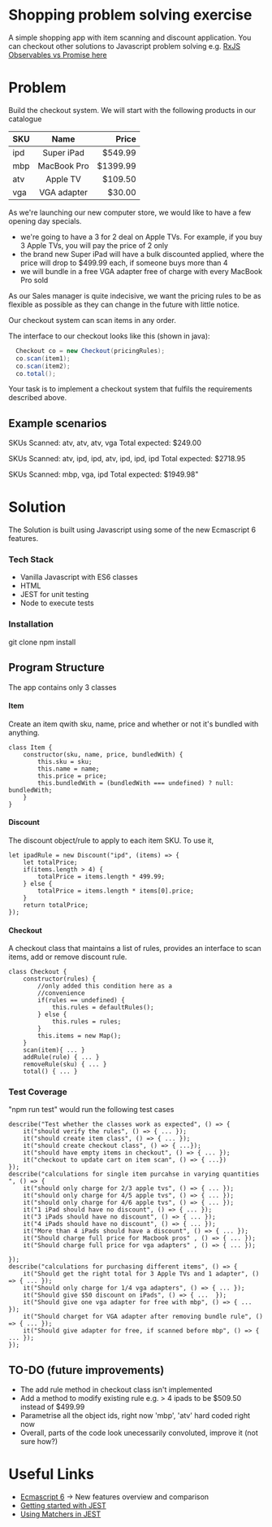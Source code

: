 # Shopping problem solving exercise

A simple shopping app with item scanning and discount application. You can checkout other solutions to Javascript problem solving e.g. [RxJS Observables vs Promise here] 
# Problem
Build the checkout system. We will start with the following products in our catalogue


| SKU     | Name        | Price    |
| --------|:-----------:| --------:|
| ipd     | Super iPad  | $549.99  |
| mbp     | MacBook Pro | $1399.99 |
| atv     | Apple TV    | $109.50  |
| vga     | VGA adapter | $30.00   |

As we're launching our new computer store, we would like to have a few opening day specials.

- we're going to have a 3 for 2 deal on Apple TVs. For example, if you buy 3 Apple TVs, you will pay the price of 2 only
- the brand new Super iPad will have a bulk discounted applied, where the price will drop to $499.99 each, if someone buys more than 4
- we will bundle in a free VGA adapter free of charge with every MacBook Pro sold

As our Sales manager is quite indecisive, we want the pricing rules to be as flexible as possible as they can change in the future with little notice.

Our checkout system can scan items in any order.

The interface to our checkout looks like this (shown in java):

```java
  Checkout co = new Checkout(pricingRules);
  co.scan(item1);
  co.scan(item2);
  co.total();
```

Your task is to implement a checkout system that fulfils the requirements described above.

Example scenarios
-----------------

SKUs Scanned: atv, atv, atv, vga
Total expected: $249.00

SKUs Scanned: atv, ipd, ipd, atv, ipd, ipd, ipd
Total expected: $2718.95

SKUs Scanned: mbp, vga, ipd
Total expected: $1949.98"

# Solution
The Solution is built using Javascript using some of the new Ecmascript 6 features.

### Tech Stack
- Vanilla Javascript with ES6 classes
- HTML
- JEST for unit testing
- Node to execute tests

### Installation
git clone 
npm install

## Program Structure
The app contains only 3 classes

#### Item 
Create an item qwith sku, name, price and whether or not it's bundled with anything.
```
class Item {
    constructor(sku, name, price, bundledWith) {
        this.sku = sku;
        this.name = name;
        this.price = price;
        this.bundledWith = (bundledWith === undefined) ? null: bundledWith;
    }
}
```
#### Discount
The discount object/rule to apply to each item SKU. To use it,
```
let ipadRule = new Discount("ipd", (items) => {
    let totalPrice;
    if(items.length > 4) {
        totalPrice = items.length * 499.99;
    } else {
        totalPrice = items.length * items[0].price;
    }
    return totalPrice;
});
```

#### Checkout
A checkout class that maintains a list of rules, provides an interface to scan items, add or remove discount rule.

```
class Checkout {
    constructor(rules) {
        //only added this condition here as a 
        //convenience
        if(rules == undefined) {
            this.rules = defaultRules();
        } else {
            this.rules = rules;    
        }
        this.items = new Map();
    }
    scan(item){ ... }
    addRule(rule) { ... }
    removeRule(sku) { ... }
    total() { ... }
```

### Test Coverage
"npm run test" would run the following test cases
```
describe("Test whether the classes work as expected", () => {
    it("should verify the rules", () => { ... });
    it("should create item class", () => { ... });
    it("should create checkout class", () => { ...});
    it("should have empty items in checkout", () => { ... });
    it("checkout to update cart on item scan", () => { ...})
});
describe("calculations for single item purcahse in varying quantities ", () => {
    it("should only charge for 2/3 apple tvs", () => { ... });
    it("should only charge for 4/5 apple tvs", () => { ... });
    it("should only charge for 4/6 apple tvs", () => { ... });
    it("1 iPad should have no discount", () => { ... });
    it("3 iPads should have no discount", () => { ... });
    it("4 iPads should have no discount", () => { ... });
    it("More than 4 iPads should have a discount", () => { ... });
    it("Should charge full price for Macbook pros" , () => { ... });
    it("Should charge full price for vga adapters" , () => { ... });

});
describe("calculations for purchasing different items", () => {
    it("Should get the right total for 3 Apple TVs and 1 adapter", () => { ... });
    it("Should only charge for 1/4 vga adapters", () => { ... });
    it("Should give $50 discount on iPads", () => { ...  });
    it("Should give one vga adapter for free with mbp", () => { ... });
    it("Should charget for VGA adapter after removing bundle rule", () => { ... });
    it("Should give adapter for free, if scanned before mbp", () => { ... });
});
```

## TO-DO (future improvements)
- The add rule method in checkout class isn't implemented
- Add a method to modify existing rule e.g. > 4 ipads to be $509.50 instead of $499.99
- Parametrise all the object ids, right now 'mbp', 'atv' hard coded right now
- Overall, parts of the code look unecessarily convoluted, improve it (not sure how?)

# Useful Links
- [Ecmascript 6] -> New features overview and comparison
- [Getting started with JEST]
- [Using Matchers in JEST]

[Using Matchers in JEST]: https://jestjs.io/docs/en/using-matchers
[Getting started with JEST]: https://jestjs.io/docs/en/getting-started
[Ecmascript 6]: http://es6-features.org/#ClassDefinition
[RxJS Observables vs Promise here]: https://mydaytodo.com/rxjs-observables-vs-javascript-promise/
